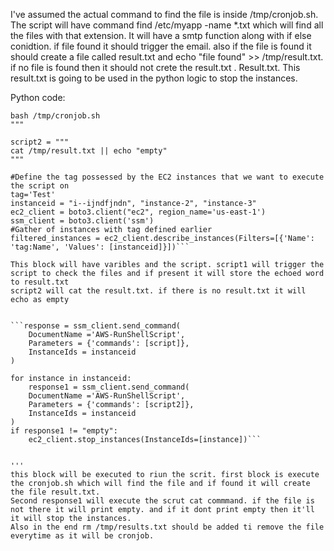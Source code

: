 I've assumed the actual command to find the file is inside /tmp/cronjob.sh.  The script will have command find /etc/myapp -name *.txt which will find all the files with that extension.
It will have a smtp function along with if else conidtion. if file found it should trigger the email. also if the file is found it should create a file called result.txt and echo "file found" >> /tmp/result.txt. if no file is found then it should not crete the result.txt
. Result.txt. This result.txt is going to be used in the python logic to stop the instances.

Python code:
``` script = """
bash /tmp/cronjob.sh
"""

script2 = """
cat /tmp/result.txt || echo "empty"
"""

#Define the tag possessed by the EC2 instances that we want to execute the script on
tag='Test'
instanceid = "i--ijndfjndn", "instance-2", "instance-3"
ec2_client = boto3.client("ec2", region_name='us-east-1')
ssm_client = boto3.client('ssm')
#Gather of instances with tag defined earlier
filtered_instances = ec2_client.describe_instances(Filters=[{'Name': 'tag:Name', 'Values': [instanceid]}])```

This block will have varibles and the script. script1 will trigger the script to check the files and if present it will store the echoed word to result.txt
script2 will cat the result.txt. if there is no result.txt it will echo as empty


```response = ssm_client.send_command(
    DocumentName ='AWS-RunShellScript',
    Parameters = {'commands': [script]},
    InstanceIds = instanceid
)

for instance in instanceid:
    response1 = ssm_client.send_command(
    DocumentName ='AWS-RunShellScript',
    Parameters = {'commands': [script2]},
    InstanceIds = instanceid
)
if response1 != "empty":
    ec2_client.stop_instances(InstanceIds=[instance])```


'''
this block will be executed to riun the scrit. first block is execute the cronjob.sh which will find the file and if found it will create the file result.txt.
Second response1 will execute the scrut cat commmand. if the file is not there it will print empty. and if it dont print empty then it'll it will stop the instances.
Also in the end rm /tmp/results.txt should be added ti remove the file everytime as it will be cronjob. 
